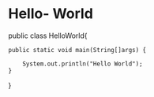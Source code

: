 # Hello- World
public class HelloWorld{

	public static void main(String[]args) {

		System.out.println("Hello World");
	}
	
}
